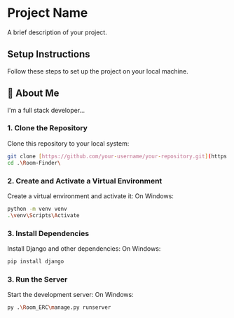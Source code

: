 # Project Name

A brief description of your project.

## Setup Instructions

Follow these steps to set up the project on your local machine.
## 🚀 About Me
I'm a full stack developer...

### 1. Clone the Repository
Clone this repository to your local system:
```bash
git clone [https://github.com/your-username/your-repository.git](https://github.com/manojbaniya68/Room-Finder.git)
cd .\Room-Finder\
```
### 2. Create and Activate a Virtual Environment
Create a virtual environment and activate it:
On Windows:
```bash
python -m venv venv
.\venv\Scripts\Activate
```
### 3. Install Dependencies
Install Django and other dependencies:
On Windows:
```bash
pip install django
```
### 3. Run the Server
Start the development server:
On Windows:
```bash
py .\Room_ERC\manage.py runserver
```



